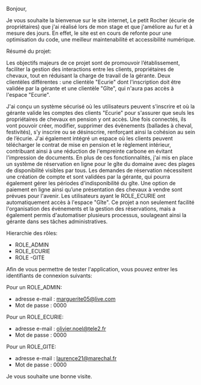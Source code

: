 Bonjour,

Je vous souhaite la bienvenue sur le site internet, Le petit Rocher (écurie de propriétaires) que j'ai réalisé lors de mon stage 
et que j'améliore au fur et à mesure des jours.
En effet, le site est en cours de refonte pour une optimisation du code, une meilleur maintenabilité et accessibilité numérique.

Résumé du projet:

Les objectifs majeurs de ce projet sont de promouvoir l’établissement, faciliter la gestion des interactions entre les clients, 
propriétaires de chevaux, tout en réduisant la charge de travail de la gérante. 
Deux clientèles différentes : une clientèle "Ecurie" dont l'inscription doit être validée par la gérante et une clientèle "Gîte",
qui n'aura pas accès à l'espace "Ecurie".

J'ai conçu un système sécurisé où les utilisateurs peuvent s'inscrire et où la gérante valide les comptes des clients "Ecurie" 
pour s'assurer que seuls les propriétaires de chevaux en pension y ont accès. Une fois connectés, ils vont pouvoir créer, 
modifier, supprimer des évènements (ballades à cheval, festivités), s’y inscrire ou se désinscrire, renforçant ainsi 
la cohésion au sein de l’écurie. 
J'ai également intégré un espace où les clients peuvent télécharger le contrat de mise en pension et le règlement intérieur, 
contribuant ainsi à une réduction de l'empreinte carbone en évitant l'impression de documents.
En plus de ces fonctionnalités, j'ai mis en place un système de réservation en ligne pour le gîte du domaine avec des plages de 
disponibilité visibles par tous. Les demandes de réservation nécessitent une création de compte et sont validées par la gérante, 
qui pourra également gérer les périodes d'indisponibilité du gîte. Une option de paiement en ligne ainsi qu’une présentation des 
chevaux à vendre sont prévues pour l'avenir.
Les utilisateurs ayant le ROLE_ECURIE ont automatiquement accès à l'espace "Gîte".
Ce projet a non seulement facilité l'organisation des événements et la gestion des réservations, mais a également permis d'automatiser
plusieurs processus, soulageant ainsi la gérante dans ses tâches administratives.

Hierarchie des rôles:
- ROLE_ADMIN
- ROLE_ECURIE
- ROLE -GITE

Afin de vous permettre de tester l'application, vous pouvez entrer les identifiants de connexion suivants:

Pour un ROLE_ADMIN:
- adresse e-mail : marguerite05@live.com
- Mot de passe : 0000

Pour un ROLE_ECURIE:
- adresse e-mail : olivier.noel@tele2.fr
- Mot de passe : 0000

Pour un ROLE_GITE:
- adresse e-mail : laurence21@marechal.fr
- Mot de passe : 0000

Je vous souhaite une bonne visite.
